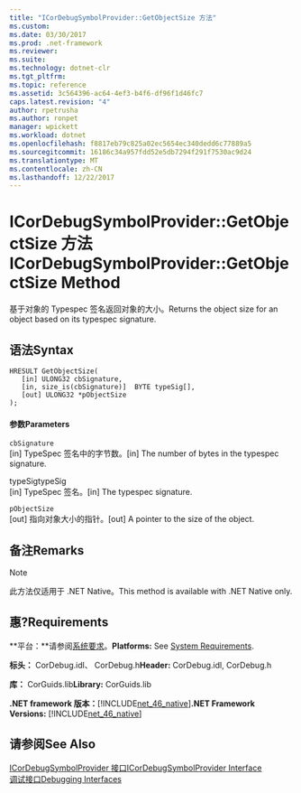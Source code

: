 ```yaml
---
title: "ICorDebugSymbolProvider::GetObjectSize 方法"
ms.custom: 
ms.date: 03/30/2017
ms.prod: .net-framework
ms.reviewer: 
ms.suite: 
ms.technology: dotnet-clr
ms.tgt_pltfrm: 
ms.topic: reference
ms.assetid: 3c564396-ac64-4ef3-b4f6-df96f1d46fc7
caps.latest.revision: "4"
author: rpetrusha
ms.author: ronpet
manager: wpickett
ms.workload: dotnet
ms.openlocfilehash: f8817eb79c825a02ec5654ec340dedd6c77889a5
ms.sourcegitcommit: 16186c34a957fdd52e5db7294f291f7530ac9d24
ms.translationtype: MT
ms.contentlocale: zh-CN
ms.lasthandoff: 12/22/2017
---
```

# <a name="icordebugsymbolprovidergetobjectsize-method"></a><span data-ttu-id="4af54-102">ICorDebugSymbolProvider::GetObjectSize 方法</span><span class="sxs-lookup"><span data-stu-id="4af54-102">ICorDebugSymbolProvider::GetObjectSize Method</span></span>
<span data-ttu-id="4af54-103">基于对象的 Typespec 签名返回对象的大小。</span><span class="sxs-lookup"><span data-stu-id="4af54-103">Returns the object size for an object based on its typespec signature.</span></span>  
  
## <a name="syntax"></a><span data-ttu-id="4af54-104">语法</span><span class="sxs-lookup"><span data-stu-id="4af54-104">Syntax</span></span>  
  
```  
HRESULT GetObjectSize(  
   [in] ULONG32 cbSignature,  
   [in, size_is(cbSignature)]  BYTE typeSig[],  
   [out] ULONG32 *pObjectSize  
);  
```  
  
#### <a name="parameters"></a><span data-ttu-id="4af54-105">参数</span><span class="sxs-lookup"><span data-stu-id="4af54-105">Parameters</span></span>  
 `cbSignature`  
 <span data-ttu-id="4af54-106">[in] TypeSpec 签名中的字节数。</span><span class="sxs-lookup"><span data-stu-id="4af54-106">[in] The number of bytes in the typespec signature.</span></span>  
  
 <span data-ttu-id="4af54-107">typeSig</span><span class="sxs-lookup"><span data-stu-id="4af54-107">typeSig</span></span>  
 <span data-ttu-id="4af54-108">[in] TypeSpec 签名。</span><span class="sxs-lookup"><span data-stu-id="4af54-108">[in] The typespec signature.</span></span>  
  
 `pObjectSize`  
 <span data-ttu-id="4af54-109">[out] 指向对象大小的指针。</span><span class="sxs-lookup"><span data-stu-id="4af54-109">[out] A pointer to the size of the object.</span></span>  
  
## <a name="remarks"></a><span data-ttu-id="4af54-110">备注</span><span class="sxs-lookup"><span data-stu-id="4af54-110">Remarks</span></span>  
  
> [!NOTE]
>  <span data-ttu-id="4af54-111">此方法仅适用于 .NET Native。</span><span class="sxs-lookup"><span data-stu-id="4af54-111">This method is available with .NET Native only.</span></span>  
  
## <a name="requirements"></a><span data-ttu-id="4af54-112">惠?</span><span class="sxs-lookup"><span data-stu-id="4af54-112">Requirements</span></span>  
 <span data-ttu-id="4af54-113">**平台：**请参阅[系统要求](../../../../docs/framework/get-started/system-requirements.md)。</span><span class="sxs-lookup"><span data-stu-id="4af54-113">**Platforms:** See [System Requirements](../../../../docs/framework/get-started/system-requirements.md).</span></span>  
  
 <span data-ttu-id="4af54-114">**标头：** CorDebug.idl、 CorDebug.h</span><span class="sxs-lookup"><span data-stu-id="4af54-114">**Header:** CorDebug.idl, CorDebug.h</span></span>  
  
 <span data-ttu-id="4af54-115">**库：** CorGuids.lib</span><span class="sxs-lookup"><span data-stu-id="4af54-115">**Library:** CorGuids.lib</span></span>  
  
 <span data-ttu-id="4af54-116">**.NET framework 版本：**[!INCLUDE[net_46_native](../../../../includes/net-46-native-md.md)]</span><span class="sxs-lookup"><span data-stu-id="4af54-116">**.NET Framework Versions:** [!INCLUDE[net_46_native](../../../../includes/net-46-native-md.md)]</span></span>  
  
## <a name="see-also"></a><span data-ttu-id="4af54-117">请参阅</span><span class="sxs-lookup"><span data-stu-id="4af54-117">See Also</span></span>  
 [<span data-ttu-id="4af54-118">ICorDebugSymbolProvider 接口</span><span class="sxs-lookup"><span data-stu-id="4af54-118">ICorDebugSymbolProvider Interface</span></span>](../../../../docs/framework/unmanaged-api/debugging/icordebugsymbolprovider-interface.md)  
 [<span data-ttu-id="4af54-119">调试接口</span><span class="sxs-lookup"><span data-stu-id="4af54-119">Debugging Interfaces</span></span>](../../../../docs/framework/unmanaged-api/debugging/debugging-interfaces.md)
